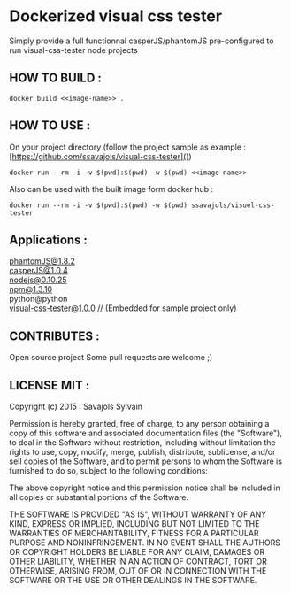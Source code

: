 # Dockerized visual css tester

Simply provide a full functionnal casperJS/phantomJS pre-configured to run visual-css-tester node projects

## HOW TO BUILD : 
```
docker build <<image-name>> .
```

## HOW TO USE : 

On your project directory (follow the project sample as example : [https://github.com/ssavajols/visual-css-tester]())

```
docker run --rm -i -v $(pwd):$(pwd) -w $(pwd) <<image-name>>
```

Also can be used with the built image form docker hub :

```
docker run --rm -i -v $(pwd):$(pwd) -w $(pwd) ssavajols/visuel-css-tester 
```


## Applications :<br /> 
phantomJS@1.8.2<br />
casperJS@1.0.4<br />
nodejs@0.10.25<br />
npm@1.3.10<br />
python@python<br />
visual-css-tester@1.0.0 // (Embedded for sample project only)

## CONTRIBUTES :

Open source project
Some pull requests are welcome ;)


## LICENSE MIT :

Copyright (c) 2015 : Savajols Sylvain

Permission is hereby granted, free of charge, to any person obtaining a copy of this software and associated documentation files (the "Software"), to deal in the Software without restriction, including without limitation the rights to use, copy, modify, merge, publish, distribute, sublicense, and/or sell copies of the Software, and to permit persons to whom the Software is furnished to do so, subject to the following conditions:

The above copyright notice and this permission notice shall be included in all copies or substantial portions of the Software.

THE SOFTWARE IS PROVIDED "AS IS", WITHOUT WARRANTY OF ANY KIND, EXPRESS OR IMPLIED, INCLUDING BUT NOT LIMITED TO THE WARRANTIES OF MERCHANTABILITY, FITNESS FOR A PARTICULAR PURPOSE AND NONINFRINGEMENT. IN NO EVENT SHALL THE AUTHORS OR COPYRIGHT HOLDERS BE LIABLE FOR ANY CLAIM, DAMAGES OR OTHER LIABILITY, WHETHER IN AN ACTION OF CONTRACT, TORT OR OTHERWISE, ARISING FROM, OUT OF OR IN CONNECTION WITH THE SOFTWARE OR THE USE OR OTHER DEALINGS IN THE SOFTWARE.